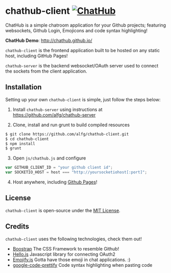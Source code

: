 # chathub-client [![ChatHub](http://img.shields.io/badge/ChatHub-connect-blue.svg)](http://chathub.github.io)

ChatHub is a simple chatroom application for your Github projects; featuring websockets, Github Login, Emojicons and code syntax highlighting!

**ChatHub Demo**: http://chathub.github.io/



`chathub-client` is the frontend application built to be hosted on any static host, including GitHub Pages!

`chathub-server` is the backend websocket/OAuth server used to connect the sockets from the client application.



## Installation

Setting up your own `chathub-client` is simple, just follow the steps below:

1) Install `chathub-server` using instructions at https://github.com/alfg/chathub-server

2) Clone, install and run grunt to build compiled resources

```bash
$ git clone https://github.com/alfg/chathub-client.git
$ cd chathub-client
$ npm install
$ grunt
```

3) Open `js/chathub.js` and configure

```javascript
var GITHUB_CLIENT_ID = "your github client id";
var SOCKETIO_HOST = host === "http://yoursocketiohost[:port]";
```

4) Host anywhere, including [Github Pages](https://pages.github.com/)!


## License
`chathub-client` is open-source under the [MIT License][1].

## Credits
`chathub-client` uses the following technologies, check them out!
* [Boostrap][2] The CSS Framework to resemble Github!
* [Hello.js][3] Javascript library for connecting OAuth2
* [Emojify.js][4] Gotta have those emoji in chat applications. :)
* [google-code-prettify][5] Code syntax highlighting when pasting code



[1]: http://opensource.org/licenses/MIT
[2]: http://getbootstrap.com/
[3]: https://github.com/MrSwitch/hello.js/
[4]: http://hassankhan.github.io/emojify.js/
[5]: https://code.google.com/p/google-code-prettify/
